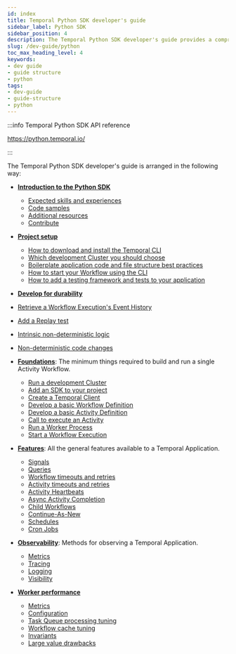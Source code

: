 ```yaml
---
id: index
title: Temporal Python SDK developer's guide
sidebar_label: Python SDK
sidebar_position: 4
description: The Temporal Python SDK developer's guide provides a comprehensive overview of the structures, primitives, and features used in Temporal Application development.
slug: /dev-guide/python
toc_max_heading_level: 4
keywords:
- dev guide
- guide structure
- python
tags:
- dev-guide
- guide-structure
- python
---
```


<!-- THIS FILE IS GENERATED. DO NOT EDIT THIS FILE DIRECTLY -->

:::info Temporal Python SDK API reference

https://python.temporal.io/

:::

The Temporal Python SDK developer's guide is arranged in the following way:

- [**Introduction to the Python SDK**](/dev-guide/python/introduction#)

  - [Expected skills and experiences](/dev-guide/python/introduction#skills)
  - [Code samples](/dev-guide/python/introduction#samples)
  - [Additional resources](/dev-guide/python/introduction#resources)
  - [Contribute](/dev-guide/python/introduction#contribute)

- [**Project setup**](#)

  - [How to download and install the Temporal CLI](/dev-guide/python/project-setup#install-cli)
  - [Which development Cluster you should choose](/dev-guide/python/project-setup#choose-dev-cluster)
  - [Boilerplate application code and file structure best practices](/dev-guide/python/project-setup#boilerplate-project)
  - [How to start your Workflow using the CLI](/dev-guide/python/project-setup#start-workflow)
  - [How to add a testing framework and tests to your application](/dev-guide/python/project-setup#test-framework)

- [**Develop for durability**](/dev-guide/python/durable-execution)

- [Retrieve a Workflow Execution's Event History](/dev-guide/python/durable-execution#retrieve-event-history)
- [Add a Replay test](/dev-guide/python/durable-execution#add-replay-test)
- [Intrinsic non-deterministic logic](/dev-guide/python/durable-execution#intrinsic-non-deterministic-logic)
- [Non-deterministic code changes](/dev-guide/python/durable-execution#durability-through-replays)

- [**Foundations**](/dev-guide/python/foundations): The minimum things required to build and run a single Activity Workflow.

  - [Run a development Cluster](/dev-guide/python/foundations#run-a-dev-cluster)
  - [Add an SDK to your project](/dev-guide/python/foundations#add-your-sdk)
  - [Create a Temporal Client](/dev-guide/python/foundations#connect-to-a-cluster)
  - [Develop a basic Workflow Definition](/dev-guide/python/foundations#develop-workflows)
  - [Develop a basic Activity Definition](/dev-guide/python/foundations#develop-activities)
  - [Call to execute an Activity](/dev-guide/python/foundations#activity-execution)
  - [Run a Worker Process](/dev-guide/python/foundations#run-worker-processes)
  - [Start a Workflow Execution](/dev-guide/python/foundations#start-workflow-execution)

- [**Features**](/dev-guide/python/features): All the general features available to a Temporal Application.

  - [Signals](/dev-guide/python/features#signals)
  - [Queries](/dev-guide/python/features#queries)
  - [Workflow timeouts and retries](/dev-guide/python/features#workflow-timeouts)
  - [Activity timeouts and retries](/dev-guide/python/features#activity-timeouts)
  - [Activity Heartbeats](/dev-guide/python/features#activity-heartbeats)
  - [Async Activity Completion](/dev-guide/python/features#asynchronous-activity-completion)
  - [Child Workflows](/dev-guide/python/features#child-workflows)
  - [Continue-As-New](/dev-guide/python/features#continue-as-new)
  - [Schedules](/dev-guide/python/features#schedule-a-workflow)
  - [Cron Jobs](/dev-guide/python/features#temporal-cron-jobs)

- [**Observability**](/dev-guide/python/observability): Methods for observing a Temporal Application.

  - [Metrics](/dev-guide/python/observability#metrics)
  - [Tracing](/dev-guide/python/observability#tracing)
  - [Logging](/dev-guide/python/observability#logging)
  - [Visibility](/dev-guide/python/observability#visibility)

- [**Worker performance**](/dev-guide/worker-performance)

  - [Metrics](/dev-guide/worker-performance#metrics)
  - [Configuration](/dev-guide/worker-performance#configuration)
  - [Task Queue processing tuning](/dev-guide/worker-performance#task-queues-processing-tuning)
  - [Workflow cache tuning](/dev-guide/worker-performance#workflow-cache-tuning)
  - [Invariants](/dev-guide/worker-performance#invariants)
  - [Large value drawbacks](/dev-guide/worker-performance#drawbacks-of-putting-just-large-values-everywhere)
